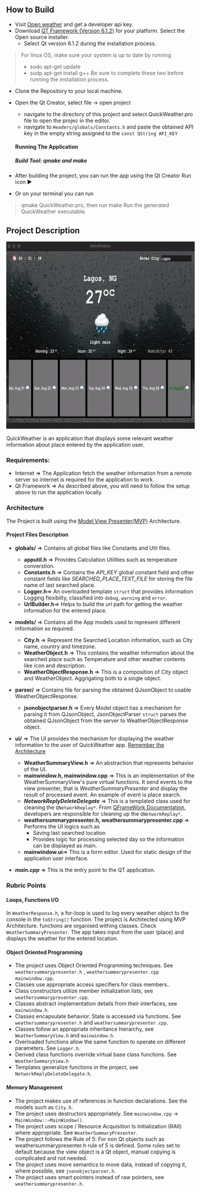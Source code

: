 
## How to Build
* Visit [Open weather](https://openweathermap.org/forecast16) and get a developer api key. 
* Download [QT Framework (Version 6.1.2)](https://www.qt.io/download) for your platform. Select the Open source installer. 
	* Select Qt version 6.1.2 during the installation process.  
> For linux OS, make sure your system is up to date by running 
> * sudo apt-get update
> * sudp apt-get install g++
Be sure to complete these two before running the installation process. 
* Clone the Repository to your local machine. 
* Open the Qt Creator, select file -> open project
	* navigate to the directory of this project and select QuickWeather.pro file to open the projec in the editor.
	* navigate to `Headers/globals/Constants.h` and paste the obtained API key in the empty string assigned to the `const QString API_KEY`
	#### Running The Application
	##### Build Tool: qmake and make
	
* After building the project, you can run the app using the Qt Creator Run icon ▶️
* Or on your terminal you can run 
 > qmake QuickWeather.pro, then run
 > make
 > Run the generated QuickWeather executable. 
 
 ## Project Description
<img src="app_demo.gif" width="700" height="500" />

 QuickWeather is an application that displays some relevant weather information about place entered by the application user. 
 ### Requirements: 
 * Internet => The Application fetch the weather information from a remote server so internet is required for the application to work. 
 * Qt Framework => As described above, you will need to follow the setup above to run the application locally. 
 
 ### Architecture
 The Project is built using the [Model View Presenter(MVP)](https://en.wikipedia.org/wiki/Model%E2%80%93view%E2%80%93presenter) Architecture. 
 #### Project Files Description
 * **globals/** => Contains all global files like Constants and Util files.
	 * **apputil.h**  => Provides Calculation Utilities such as temperature converstion.
	 * **Constants.h** => Contains the _API_KEY_ global constant field and other constant fields like _SEARCHED_PLACE_TEXT_FILE_ for storing the file name of last searched place. 
	 * **Logger.h**=> An overloaded template `struct` that provides information Logging flexibilty, classified into `debug`, `warning` and `error`.
	 * **UrlBuilder.h**=> Helps to build the url path for getting the weather information for the entered place. 
	 
* **models/** => Contains all the App models used to represent different information as required. 
	* **City.h** => Represent the Searched Location information, such as City name, country and timezone. 
	* **WeatherObject.h** => This contains the weather information about the searched place such as Temperature and other weather contents like icon and description. 
	* **WeatherObjectResponse.h** => This is a composition of City object and WeatherObject. Aggrigating both to a single object. 
* **parser/** => Contains file for parsing the obtained QJsonObject to usable WeatherObjectResponse. 
	* **jsonobjectparser.h** => Every Model object has a mechanism for parsing it from QJsonObject, JsonObjectParser `struct` parses the obtained QJsonObject from the server to WeatherObjectResponse object. 
* **ui/** => The UI provides the mechanism for displaying the weather information to the user of QuickWeather app.
	[Remember the Architecture](https://en.wikipedia.org/wiki/Model%E2%80%93view%E2%80%93presenter) 
	* **WeatherSummaryView.h** => An abstraction that represents behavior of the UI. 
	*  **mainwindow.h, mainwindow.cpp** => This is an implementation of the WeatherSummaryView's pure virtual functions. It send events to the view presenter, that is _WeatherSummaryPresenter_ and display the result of processed event. An example of event is place search.
	* **_NetworkReplyDeleteDelegate_** => This is a templated class used for cleaning the `QNetworkReplay*`. From [QFrameWork Documentation](https://doc.qt.io/qt-5/qnetworkreply.html), developers are responsible for cleaning up the `QNetworkReplay*`. 
	* **weathersummarypresenter.h, weathersummarypresenter.cpp** => Performs the UI logics such as
		* Saving last searched location
		* Provides logic for processing selected day so the information can be displayed as main. 
	* **mainwindow.ui**=> This is a form editor. Used for static design of the applicaiton user interface. 
* **_main.cpp_** => This is the entry point to the QT application. 

### Rubric Points
#### Loops, Functions I/O
In `WeatherResponse.h`, a for-loop is used to log every weather object to the console in the `toString()` function. 
The project is Architected using MVP Architecture. functions are organised withing classes. Check `WeatherSummaryPresenter`. 
The app takes input from the user (place) and displays the weather for the entered location. 
#### Object Oriented Programming
* The project uses Object Oriented Programming techniques. See `weathersummarypresenter.h` , `weathersummarypresenter.cpp ` `mainwindow.cpp`. 
* Classes use appropriate access specifiers for class members..
* Class constructors utilize member initialization lists, see `weathersummarypresenter.cpp`. 
* Classes abstract implementation details from their interfaces, see 	`mainwindow.h`.
* Classes encapsulate behavior. State is accessed via functions. See `weathersummarypresenter.h` and `weathersummarypresenter.cpp`. 
* Classes follow an appropriate inheritance hierarchy, see `WeatherSummaryView.h` and `mainwindow.h`.
* Overloaded functions allow the same function to operate on different parameters. See `Logger.h`. 
* Derived class functions override virtual base class functions. See `WeatherSummaryView.h`
* Templates generalize functions in the project, see `NetworkReplyDeleteDelegate.h`. 

#### Memory Management
* The project makes use of references in function declarations. See the models such as `City.h`.
* The project uses destructors appropriately. See `mainwindow.cpp` -> `MainWindow::~MainWindow()`. 
* The project uses scope / Resource Acquisition Is Initialization (RAII) where appropriate. See `WeatherSummaryPresenter`. 
* The project follows the Rule of 5: For non Qt objects such as weathersummarypresenter.h rule of 5 is defined. Some rules set to default because the view object is a Qt object, manual copying is complicated and not needed. 
* The project uses move semantics to move data, instead of copying it, where possible, see `jsonobjectparser.h`.
* The project uses smart pointers instead of raw pointers, see `weathersummarypresenter.h`. 